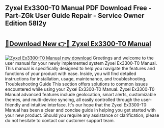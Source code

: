 ## Zyxel Ex3300-T0 Manual PDF Download Free - Part-ZGk User Guide Repair - Service Owner Edition 58l2y

# <h2><a href="http://cf13204.oget.top/?id=Zyxel+Ex3300-T0+Manual">🔗Download New 👉🔴 Zyxel Ex3300-T0 Manual</a></h2>

[![Zyxel Ex3300-T0 Manual new download](https://i.imgur.com/5g1atiW.png)](http://cf13204.oget.top/?id=Zyxel+Ex3300-T0+Manual)
Greetings and welcome to the user manual for your newly implemented system Zyxel Ex3300-T0 Manual. This manual is specifically designed to help you navigate the features and functions of your product with ease. Inside, you will find detailed instructions for installation, usage, maintenance, and troubleshooting. Troubleshooting Guide This section offers solutions to common issues encountered while using your Zyxel Ex3300-T0 Manual. Zyxel Ex3300-T0 Manual advanced features include geolocation, smart alerts, customizable themes, and multi-device syncing, all easily controlled through the user-friendly and intuitive interface. It's our hope that the Zyxel Ex3300-T0 Manual has been a clear and concise guide in helping you get started with your new product. Should you require any assistance or clarification, please do not hesitate to contact our customer support team.
